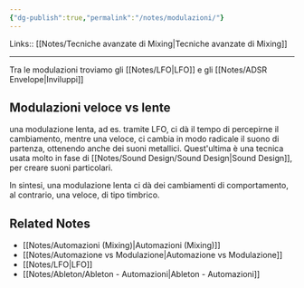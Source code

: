 ```yaml
---
{"dg-publish":true,"permalink":"/notes/modulazioni/"}
---
```


Links:: [[Notes/Tecniche avanzate di Mixing\|Tecniche avanzate di Mixing]]

---
Tra le modulazioni troviamo gli [[Notes/LFO\|LFO]] e gli [[Notes/ADSR Envelope\|Inviluppi]]


## Modulazioni veloce vs lente

una modulazione lenta, ad es. tramite LFO, ci dà il tempo di percepirne il cambiamento, mentre una veloce, ci cambia in modo radicale il suono di partenza, ottenendo anche dei suoni metallici. Quest'ultima è una tecnica usata molto in fase di [[Notes/Sound Design/Sound Design\|Sound Design]], per creare suoni particolari.

In sintesi, una modulazione lenta ci dà dei cambiamenti di comportamento, al contrario, una veloce, di tipo timbrico.




## Related Notes

- [[Notes/Automazioni (Mixing)\|Automazioni (Mixing)]]
- [[Notes/Automazione vs Modulazione\|Automazione vs Modulazione]]
- [[Notes/LFO\|LFO]]
- [[Notes/Ableton/Ableton - Automazioni\|Ableton - Automazioni]]